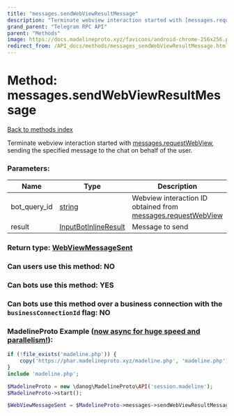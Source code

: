 ```yaml
---
title: "messages.sendWebViewResultMessage"
description: "Terminate webview interaction started with [messages.requestWebView](../methods/messages.requestWebView.html), sending the specified message to the chat on behalf of the user."
grand_parent: "Telegram RPC API"
parent: "Methods"
image: https://docs.madelineproto.xyz/favicons/android-chrome-256x256.png
redirect_from: /API_docs/methods/messages_sendWebViewResultMessage.html
---
```

# Method: messages.sendWebViewResultMessage
[Back to methods index](index.html)



Terminate webview interaction started with [messages.requestWebView](../methods/messages.requestWebView.html), sending the specified message to the chat on behalf of the user.

### Parameters:

| Name     |    Type       | Description | Required |
|----------|---------------|-------------|----------|
|bot\_query\_id|[string](/API_docs/types/string.html) | Webview interaction ID obtained from [messages.requestWebView](../methods/messages.requestWebView.html) | Optional|
|result|[InputBotInlineResult](/API_docs/types/InputBotInlineResult.html) | Message to send | Yes|


### Return type: [WebViewMessageSent](/API_docs/types/WebViewMessageSent.html)

### Can users use this method: **NO**


### Can bots use this method: **YES**


### Can bots use this method over a business connection with the `businessConnectionId` flag: **NO**


### MadelineProto Example ([now async for huge speed and parallelism!](https://docs.madelineproto.xyz/docs/ASYNC.html)):


```php
if (!file_exists('madeline.php')) {
    copy('https://phar.madelineproto.xyz/madeline.php', 'madeline.php');
}
include 'madeline.php';

$MadelineProto = new \danog\MadelineProto\API('session.madeline');
$MadelineProto->start();

$WebViewMessageSent = $MadelineProto->messages->sendWebViewResultMessage(bot_query_id: 'string', result: $InputBotInlineResult, );
```

